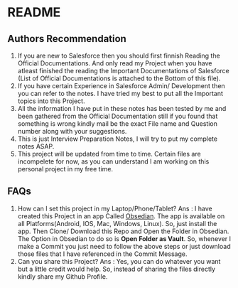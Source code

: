 # README
## Authors Recommendation
1. If you are new to Salesforce then you should first finnish Reading the Official Documentations. And only read my Project when you have atleast finished the reading the Important Documentations of Salesforce (List of Official Documentations is attached to the Bottom of this file).
2. If you have certain Experience in Salesforce Admin/ Development then you can refer to the notes. I have tried my best to put all the Important topics into this Project.
3. All the information I have put in these notes has been tested by me and been gathered from the Official Documentation still if you found that something is wrong kindly mail be the exact File name and Question number along with your suggestions.
4. This is just Interview Preparation Notes, I will try to put my complete notes ASAP.
5. This project will be updated from time to time. Certain files are incompelete for now, as you can understand I am working on this personal project in my free time.

## FAQs
1. How can I set this project in my Laptop/Phone/Tablet?
Ans : I have created this Project in an app Called [Obsedian](https://obsidian.md/). The app is available on all Platforms(Android, IOS, Mac, Windows, Linux). So, just install the app. Then Clone/ Download this Repo and Open the Folder in Obsedian. The Option in Obsedian to do so is **Open Folder as Vault**.
So, whenever I make a Commit you just need to follow the above steps or just download those files that I have referenced in the Commit Message.
2. Can you share this Project?
Ans : Yes, you can do whatever you want but a little credit would help. So, instead of sharing the files directly kindly share my Github Profile.
